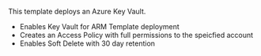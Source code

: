 This template deploys an Azure Key Vault.  

-   Enables Key Vault for ARM Template deployment
-   Creates an Access Policy with full permissions to the speicfied account
- Enables Soft Delete with 30 day retention
